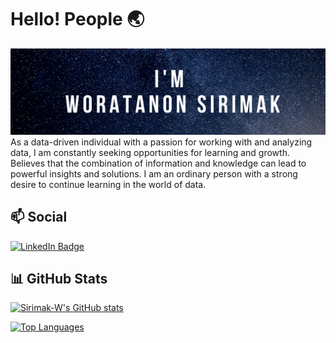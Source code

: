 # Hello! People 🌏
<img src=https://github.com/Sirimak-W/Sirimak-W/blob/main/banner_woratanon.png>
As a data-driven individual with a passion for working with and analyzing data, 
I am constantly seeking opportunities for learning and growth. 
Believes that the combination of information and knowledge can lead to powerful insights and solutions. 
I am an ordinary person with a strong desire to continue learning in the world of data.

## 📫 Social
<a href="https://www.linkedin.com/in/woratanon-sirimak-5b4341166/"><img src="https://img.shields.io/badge/-@woratanon-0077B5?style=flat-square&amp;labelColor=0077B5&amp;logo=LinkedIn&amp;link=https://www.linkedin.com/in/woratanon-sirimak-5b4341166/" alt="LinkedIn Badge"></a>
## 📊 GitHub Stats

<a href="http://www.github.com/Sirimak-W"><img src="https://github-readme-stats.vercel.app/api?username=Sirimak-W&show_icons=true&hide=&count_private=true&title_color=0891b2&text_color=ffffff&icon_color=0891b2&bg_color=1c1917&hide_border=true&show_icons=true" alt="Sirimak-W's GitHub stats" /></a>

<a href="https://github.com/Sirimak-W" align="left"><img src="https://github-readme-stats.vercel.app/api/top-langs/?username=Sirimak-W&langs_count=10&title_color=0891b2&text_color=ffffff&icon_color=0891b2&bg_color=1c1917&hide_border=true&locale=en&custom_title=Top%20%Languages" alt="Top Languages" /></a>
<!---
Sirimak-W/Sirimak-W is a ✨ special ✨ repository because its `README.md` (this file) appears on your GitHub profile.
You can click the Preview link to take a look at your changes.
--->
